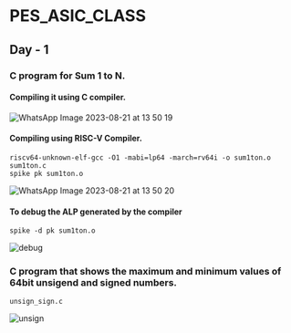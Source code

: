 # PES_ASIC_CLASS
## Day - 1
### C program for Sum 1 to N.
#### Compiling it using C compiler.

![WhatsApp Image 2023-08-21 at 13 50 19](https://github.com/kamildamudi21/PES_ASIC_CLASS/assets/141449459/b3f87d49-77e7-47c5-a5ca-17116cad44a9)

#### Compiling using RISC-V Compiler.
```
riscv64-unknown-elf-gcc -O1 -mabi=lp64 -march=rv64i -o sum1ton.o sum1ton.c
spike pk sum1ton.o
```
![WhatsApp Image 2023-08-21 at 13 50 20](https://github.com/kamildamudi21/PES_ASIC_CLASS/assets/141449459/e929d2ce-49f9-45a9-871e-3eb169cbbd35)

#### To debug the ALP generated by the compiler

```
spike -d pk sum1ton.o
```
![debug](https://github.com/kamildamudi21/PES_ASIC_CLASS/assets/141449459/a8ae913e-1623-4e06-84c8-0fef0e932645)

### C program that shows the maximum and minimum values of 64bit unsigend and signed numbers.

```
unsign_sign.c
```
![unsign](https://github.com/kamildamudi21/PES_ASIC_CLASS/assets/141449459/817ccbd8-79a1-4fa7-b45d-a1b5a5b0f722)


